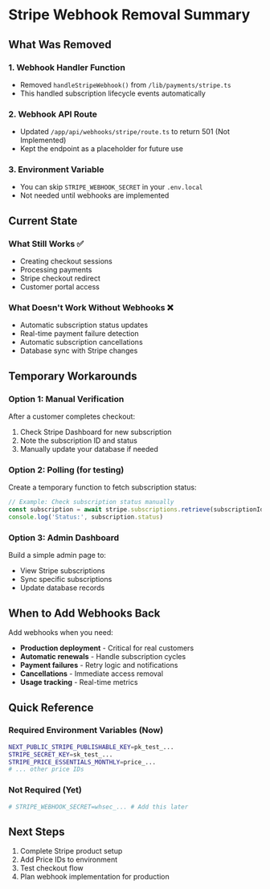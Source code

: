 # Stripe Webhook Removal Summary

## What Was Removed

### 1. Webhook Handler Function
- Removed `handleStripeWebhook()` from `/lib/payments/stripe.ts`
- This handled subscription lifecycle events automatically

### 2. Webhook API Route
- Updated `/app/api/webhooks/stripe/route.ts` to return 501 (Not Implemented)
- Kept the endpoint as a placeholder for future use

### 3. Environment Variable
- You can skip `STRIPE_WEBHOOK_SECRET` in your `.env.local`
- Not needed until webhooks are implemented

## Current State

### What Still Works ✅
- Creating checkout sessions
- Processing payments
- Stripe checkout redirect
- Customer portal access

### What Doesn't Work Without Webhooks ❌
- Automatic subscription status updates
- Real-time payment failure detection
- Automatic subscription cancellations
- Database sync with Stripe changes

## Temporary Workarounds

### Option 1: Manual Verification
After a customer completes checkout:
1. Check Stripe Dashboard for new subscription
2. Note the subscription ID and status
3. Manually update your database if needed

### Option 2: Polling (for testing)
Create a temporary function to fetch subscription status:
```javascript
// Example: Check subscription status manually
const subscription = await stripe.subscriptions.retrieve(subscriptionId)
console.log('Status:', subscription.status)
```

### Option 3: Admin Dashboard
Build a simple admin page to:
- View Stripe subscriptions
- Sync specific subscriptions
- Update database records

## When to Add Webhooks Back

Add webhooks when you need:
- **Production deployment** - Critical for real customers
- **Automatic renewals** - Handle subscription cycles
- **Payment failures** - Retry logic and notifications
- **Cancellations** - Immediate access removal
- **Usage tracking** - Real-time metrics

## Quick Reference

### Required Environment Variables (Now)
```bash
NEXT_PUBLIC_STRIPE_PUBLISHABLE_KEY=pk_test_...
STRIPE_SECRET_KEY=sk_test_...
STRIPE_PRICE_ESSENTIALS_MONTHLY=price_...
# ... other price IDs
```

### Not Required (Yet)
```bash
# STRIPE_WEBHOOK_SECRET=whsec_... # Add this later
```

## Next Steps

1. Complete Stripe product setup
2. Add Price IDs to environment
3. Test checkout flow
4. Plan webhook implementation for production